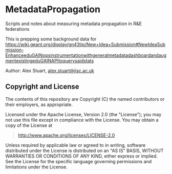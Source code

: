 # MetadataPropagation
Scripts and notes about measuring metadata propagation in R&amp;E federations

This is prepping some background data for https://wiki.geant.org/display/gn43tip/New+Idea+Submission#NewIdeaSubmission-EnhanceeduGAINopsinstrumentationwithgeneralmetadatadashboardandaugmentexistingeduGAINAPItoquerysaidstats

Author: Alex Stuart, alex.stuart@jisc.ac.uk

## Copyright and License

The contents of this repository are Copyright (C) the named contributors or their
employers, as appropriate.

Licensed under the Apache License, Version 2.0 (the "License");
you may not use this file except in compliance with the License.
You may obtain a copy of the License at

> <http://www.apache.org/licenses/LICENSE-2.0>

Unless required by applicable law or agreed to in writing, software
distributed under the License is distributed on an "AS IS" BASIS,
WITHOUT WARRANTIES OR CONDITIONS OF ANY KIND, either express or implied.
See the License for the specific language governing permissions and
limitations under the License.

